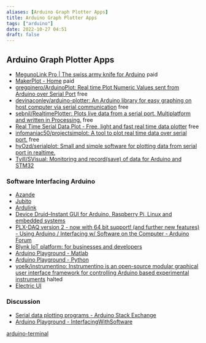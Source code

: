 ```yaml
---
aliases: [Arduino Graph Plotter Apps]
title: Arduino Graph Plotter Apps
tags: ["arduino"]
date: 2022-10-27 04:51
draft: false
---
```


## Arduino Graph Plotter Apps

- [MegunoLink Pro | The swiss army knife for Arduino](https://www.megunolink.com/) paid
- [MakerPlot - Home](http://www.makerplot.com/) paid
- [gregpinero/ArduinoPlot: Real time Plot Numeric Values sent from Arduino over Serial Port](https://github.com/gregpinero/ArduinoPlot) free
- [devinaconley/arduino-plotter: An Arduino library for easy graphing on host computer via serial communication](https://github.com/devinaconley/arduino-plotter) free
- [sebnil/RealtimePlotter: Plots live data from a serial port. Multiplatform and written in Processing.](https://github.com/sebnil/RealtimePlotter) free
- [Real Time Serial Data Plot - Free, light and fast real time data plotter](http://www.fast-product-development.com/real-time-serial-data-plot.html) free
- [infomaniac50/projectsimplot: A tool to plot real time data over serial port.](https://github.com/infomaniac50/projectsimplot) free
- [hyOzd/serialplot: Small and simple software for plotting data from serial port in realtime.](https://github.com/hyOzd/serialplot)
- [Tyill/SVisual: Monitoring and record(save) of data for Arduino and STM32](https://github.com/Tyill/SVisual)

### Software Interfacing Arduino

- [Azande](https://zeijlonsystems.se/products/azande/)
- [Jubito](http://jubito.org/index.html)
- [Ardulink](https://github.com/Ardulink)
- [Device Druid–Instant GUI for Arduino, Raspberry Pi, Linux and embedded systems](https://devicedruid.com/)
- [PLX-DAQ version 2 - now with 64 bit support! (and further new features) - Using Arduino / Interfacing w/ Software on the Computer - Arduino Forum](https://forum.arduino.cc/t/plx-daq-version-2-now-with-64-bit-support-and-further-new-features/420628/2)
- [Blynk IoT platform: for businesses and developers](https://blynk.io/)
- [Arduino Playground - Matlab](https://playground.arduino.cc/Interfacing/Matlab/)
- [Arduino Playground - Python](https://playground.arduino.cc/Interfacing/Python/)
- [yoelk/instrumentino: Instrumentino is an open-source modular graphical user interface framework for controlling Arduino based experimental instruments](https://github.com/yoelk/instrumentino) halted
- [Electric UI](https://electricui.com/features)

### Discussion

- [Serial data plotting programs - Arduino Stack Exchange](https://arduino.stackexchange.com/questions/1180/serial-data-plotting-programs)
- [Arduino Playground - InterfacingWithSoftware](https://playground.arduino.cc/Main/InterfacingWithSoftware/)

[arduino-terminal](arduino-terminal.md)
